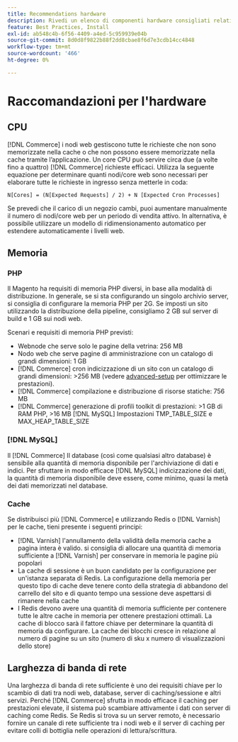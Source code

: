 ```yaml
---
title: Recommendations hardware
description: Rivedi un elenco di componenti hardware consigliati relativi alle prestazioni ottimali delle implementazioni Adobe Commerce.
feature: Best Practices, Install
exl-id: ab548c4b-6f56-4409-a4ed-5c959939e04b
source-git-commit: 8d0d8f9822b88f2dd8cbae8f6d7e3cdb14cc4848
workflow-type: tm+mt
source-wordcount: '466'
ht-degree: 0%

---
```


# Raccomandazioni per l&#39;hardware

## CPU

[!DNL Commerce] i nodi web gestiscono tutte le richieste che non sono memorizzate nella cache o che non possono essere memorizzate nella cache tramite l’applicazione. Un core CPU può servire circa due (a volte fino a quattro) [!DNL Commerce] richieste efficaci. Utilizza la seguente equazione per determinare quanti nodi/core web sono necessari per elaborare tutte le richieste in ingresso senza metterle in coda:

```
N[Cores] = (N[Expected Requests] / 2) + N [Expected Cron Processes]
```

Se prevedi che il carico di un negozio cambi, puoi aumentare manualmente il numero di nodi/core web per un periodo di vendita attivo. In alternativa, è possibile utilizzare un modello di ridimensionamento automatico per estendere automaticamente i livelli web.

## Memoria

### PHP

Il Magento ha requisiti di memoria PHP diversi, in base alla modalità di distribuzione.  In generale, se si sta configurando un singolo archivio server, si consiglia di configurare la memoria PHP per 2G.  Se imposti un sito utilizzando la distribuzione della pipeline, consigliamo 2 GB sul server di build e 1 GB sui nodi web.

Scenari e requisiti di memoria PHP previsti:

* Webnode che serve solo le pagine della vetrina: 256 MB
* Nodo web che serve pagine di amministrazione con un catalogo di grandi dimensioni: 1 GB
* [!DNL Commerce] cron indicizzazione di un sito con un catalogo di grandi dimensioni: >256 MB (vedere [advanced-setup](../performance/advanced-setup.md) per ottimizzare le prestazioni).
* [!DNL Commerce] compilazione e distribuzione di risorse statiche: 756 MB
* [!DNL Commerce] generazione di profili toolkit di prestazioni: >1 GB di RAM PHP, >16 MB [!DNL MySQL] Impostazioni TMP_TABLE_SIZE e MAX_HEAP_TABLE_SIZE

### [!DNL MySQL]

Il [!DNL Commerce] Il database (così come qualsiasi altro database) è sensibile alla quantità di memoria disponibile per l&#39;archiviazione di dati e indici. Per sfruttare in modo efficace [!DNL MySQL] indicizzazione dei dati, la quantità di memoria disponibile deve essere, come minimo, quasi la metà dei dati memorizzati nel database.

### Cache

Se distribuisci più [!DNL Commerce] e utilizzando Redis o [!DNL Varnish] per le cache, tieni presente i seguenti principi:

* [!DNL Varnish] l&#39;annullamento della validità della memoria cache a pagina intera è valido. si consiglia di allocare una quantità di memoria sufficiente a [!DNL Varnish] per conservare in memoria le pagine più popolari
* La cache di sessione è un buon candidato per la configurazione per un&#39;istanza separata di Redis.  La configurazione della memoria per questo tipo di cache deve tenere conto della strategia di abbandono del carrello del sito e di quanto tempo una sessione deve aspettarsi di rimanere nella cache
* I Redis devono avere una quantità di memoria sufficiente per contenere tutte le altre cache in memoria per ottenere prestazioni ottimali.  La cache di blocco sarà il fattore chiave per determinare la quantità di memoria da configurare.  La cache dei blocchi cresce in relazione al numero di pagine su un sito (numero di sku x numero di visualizzazioni dello store)

## Larghezza di banda di rete

Una larghezza di banda di rete sufficiente è uno dei requisiti chiave per lo scambio di dati tra nodi web, database, server di caching/sessione e altri servizi. Perché [!DNL Commerce] sfrutta in modo efficace il caching per prestazioni elevate, il sistema può scambiare attivamente i dati con server di caching come Redis. Se Redis si trova su un server remoto, è necessario fornire un canale di rete sufficiente tra i nodi web e il server di caching per evitare colli di bottiglia nelle operazioni di lettura/scrittura.
